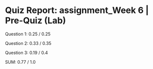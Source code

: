 # Quiz Report: assignment_Week 6 | Pre-Quiz (Lab)

Question 1: 0.25 / 0.25

Question 2: 0.33 / 0.35

Question 3: 0.19 / 0.4

SUM: 0.77 / 1.0
